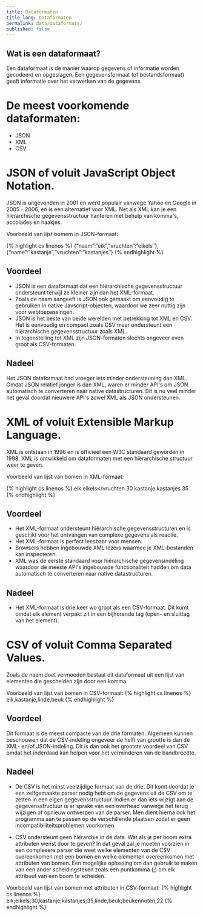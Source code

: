 ```yaml
---
title: Dataformaten
title_long: Dataformaten
permalink: data/dataformats/
published: false
---
```


Wat is een dataformaat?
-----------------------
Een dataformaat is de manier waarop gegevens of informatie worden gecodeerd en opgeslagen. 
Een gegevensformaat (of bestandsformaat) geeft informatie over het verwerken van de gegevens.

# De meest voorkomende dataformaten:
- JSON
- XML
- CSV

# JSON of voluit JavaScript Object Notation.

JSON is uitgevonden in 2001 en werd populair vanwege Yahoo en Google in 2005 - 2006, en is een alternatief voor XML. Net als XML kan je een hiërarchische gegevensstructuur hanteren met behulp van komma's, accolades en haakjes.

Voorbeeld van lijst bomem in JSON-formaat:

{% highlight cs linenos %}
{“naam”:”eik”,”vruchten”:”eikels″},
{“name”:”kastanje”,”vruchten”:”kastanjes″}
{% endhighlight %}

## Voordeel
- JSON is een dataformaat dat een hiërarchische gegevensstructuur ondersteunt terwijl ze kleiner zijn dan het XML-formaat.
- Zoals de naam aangeeft is JSON ook gemaakt om eenvoudig te gebruiken in native Javscript-objecten, waardoor we zeer nuttig zijn voor webtoepassingen.
- JSON is het beste van beide werelden met betrekking tot XML en CSV.
Het is eenvoudig en compact zoals CSV maar ondersteunt een hiërarchische gegevensstructuur zoals XML. 
- In tegenstelling tot XML zijn JSON-formaten slechts ongeveer even groot als CSV-formaten.

## Nadeel
Het JSON dataformaat had vroeger iets minder ondersteuning dan XML. Omdat JSON relatief jonger is dan XML, waren er minder API's om JSON automatisch te converteren naar native datastructuren. Dit is nu veel minder het geval doordat nieuwere API's zowel XML als JSON ondersteunen.

# XML of voluit Extensible Markup Language.
XML is ontstaan in 1996 en is officieel een W3C standaard geworden in 1998. XML is ontwikkeld om dataformaten met een hiërarchische structuur weer te geven.

Voorbeeld van lijst van bomen in XML-formaat:

{% highlight cs linenos %}
<boom>
<naam>eik</naam>
<vruchten>eikels</vruchten
<maxHoogte>30</maxHoogte>
</boom>
<boom>
<naam>kastanje</naam>
<vruchten>kastanjes</vruchten>
<maxHoogte>35</maxHoogte>
</boom>
{% endhighlight %}

## Voordeel
- Het XML-formaat ondersteunt hiërarchische gegevensstructuren en is geschikt voor het ontvangen van complexe gegevens als reactie.
- Het XML-formaat is perfect leesbaar voor mensen.
- Browsers hebben ingebouwde XML lezers waarmee je XML-bestanden kan inspecteren.
- XML was de eerste standaard voor hiërarchische gegevensindeling waardoor de meeste API's ingebouwde functionaliteit hadden om data automatisch te converteren naar native datastructuren.

## Nadeel
- Het XML-formaat is drie keer wo groot als een CSV-formaat.
Dit komt omdat elk element verpakt zit in een bijhorende tag (open- en sluittag van het element).

# CSV of voluit Comma Separated Values.
Zoals de naam doet vermoeden bestaat dit dataformaat uit een lijst van elementen die gescheiden zijn door een komma.

Voorbeeld van lijst van bomen in CSV-formaat:
{% highlight cs linenos %}
eik,kastanje,linde,beuk
{% endhighlight %}

## Voordeel
Dit formaat is de meest compacte van de drie formaten.
Algemeen kunnen beschouwen dat de CSV-indeling ongeveer de helft van grootte is dan de XML- en/of JSON-indeling.
Dit is dan ook het grootste voordeel van CSV omdat het inderdaad kan helpen voor het verminderen van de bandbreedte.

## Nadeel
- De CSV is het minst veelzijdige formaat van de drie.
Dit komt doordat je een zelfgemaakte parser nodig hebt om de gegevens uit de CSV om te zetten in een eigen gegevensstructuur. Indien er dan iets wijzigt aan de gegevensstructuur is er sprake van een overhead vanwege het terug wijzigen of opnieuw ontwerpen van de parser.
Men dient hierna ook het programma aan te passen op de verschillende plaatsen zodat er geen incompatibiliteitsproblemen voorkomen.

- CSV ondersteunt geen hiërarchie in de data.
Wat als je per boom extra attributen wenst door te geven?
In dat geval zal je moeten voorzien in een complexere parser die weet welke elementen van de CSV overeenkomen met een bomen en welke elementen overeenkomen met attributen van bomen.
Een mogelijke oplossing om dan gebruik te maken van een ander scheidingsteken zoals een puntkomma (;) om elk attribuut van een boom te scheiden.

Voorbeeld van lijst van bomen met attributen in CSV-formaat:
{% highlight cs linenos %}
eik;eikels;30,kastanje;kastanjes;35,linde,beuk;beukennoten;22
{% endhighlight %}